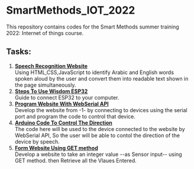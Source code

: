 # SmartMethods_IOT_2022
This repository contains codes for the Smart Methods summer training 2022: Internet of things course.

## Tasks:
1. [**Speech Recognition Website**](https://github.com/daad15/SmartMethods_IOT_2022/tree/main/SpeechRecognitionWebsite)<br>
  Using HTML,CSS,JavaScript to identify Arabic and English words spoken aloud by the user and convert them into readable text shown in the page simultaneously.
2. [**Steps To Use Wisdom ESP32**](https://github.com/daad15/SmartMethods_IOT_2022/tree/main/HowToUseESP32)<br>
  Guide to connect ESP32 to your computer. 
3. [**Program Website With WebSerial API**](https://github.com/daad15/SmartMethods_IOT_2022/tree/main/WebSerialAPI)<br>
  Develop the website from -1- by connecting to devices using the serial port and program the code to control that device.
4. [**Arduino Code To Control The Direction**](https://github.com/daad15/SmartMethods_IOT_2022/tree/main/ArduinoControlCode)<br>
  The code here will be used to the device connected to the website by WebSerial API, So the user will be able to contol the direction of the device by speech.
5. [**Form Website Using GET method**](https://github.com/daad15/SmartMethods_IOT_2022/tree/main/FormWebsite_GET)<br>
  Develop a website to take an integer value --as Sensor input-- using GET method. then Retrieve all the Vlaues Entered. 

